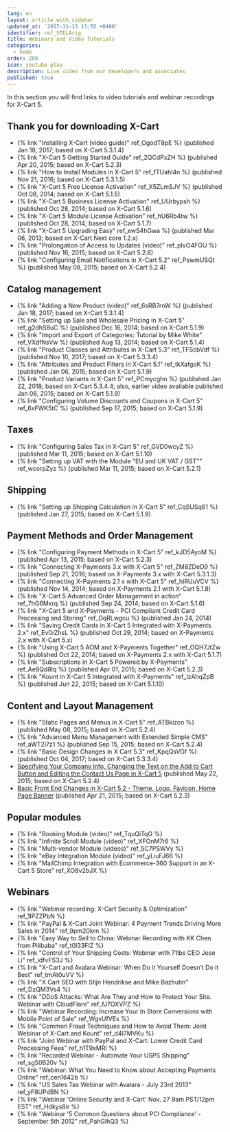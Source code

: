 ```yaml
---
lang: en
layout: article_with_sidebar
updated_at: '2017-11-13 13:55 +0400'
identifier: ref_STELArig
title: Webinars and Video Tutorials
categories:
  - home
order: 200
icon: youtube play
description: Live video from our developers and associates
published: true
---
```


In this section you will find links to video tutorials and webinar recordings for X-Cart 5.

## Thank you for downloading X-Cart

*   {% link "Installing X-Cart (video guide)" ref_OgodT8pE %} (published Jan 18, 2017; based on X-Cart 5.3.1.4)
*   {% link "X-Cart 5 Getting Started Guide" ref_2QCdPxZH %} (published Apr 20, 2015; based on X-Cart 5.2.3)
*   {% link "How to Install Modules in X-Cart 5" ref_fTUahl4n %} (published Nov 21, 2016; based on X-Cart 5.3.1.5)
*   {% link "X-Cart 5 Free License Activation" ref_X5ZLmSJV %} (published Oct 08, 2014; based on X-Cart 5.1.5)
*   {% link "X-Cart 5 Business License Activation" ref_UUrbypsh %} (published Oct 28, 2014; based on X-Cart 5.1.6)
*   {% link "X-Cart 5 Module License Activation" ref_hU6Rb4tw %} (published Oct 28, 2014; based on X-Cart 5.1.7)
*   {% link "X-Cart 5 Upgrading Easy" ref_ewS4hGwa %} (published Mar 06, 2013; based on X-Cart Next core 1.2.x)
*   {% link "Prolongation of Access to Updates (video)" ref_pIvO4FGU %} (published Nov 16, 2015; based on X-Cart 5.2.6)
*   {% link "Configuring Email Notifications in X-Cart 5.2" ref_PswmUSQt %} (published May 08, 2015; based on X-Cart 5.2.4)

## Catalog management

*   {% link "Adding a New Product (video)" ref_6sRB7rnW %} (published Jan 18, 2017; based on X-Cart 5.3.1.4)
*   {% link "Setting up Sale and Wholesale Pricing in X-Cart 5" ref_g2dhS8uC %} (published Dec 16, 2014; based on X-Cart 5.1.9)
*   {% link "Import and Export of Categories: Tutorial by Mike White" ref_VXdfNsVw %} (published Aug 13, 2014; based on X-Cart 5.1.4)
*   {% link "Product Classes and Attributes in X-Cart 5.3" ref_TFScbVdf %} (published Nov 10, 2017; based on X-Cart 5.3.3.4)
*   {% link "Attributes and Product Filters in X-Cart 5.1" ref_tkXafgoK %} (published Jan 06, 2015; based on X-Cart 5.1.9)
*   {% link "Product Variants in X-Cart 5" ref_PCmycghn %} (published Jan 22, 2018; based on X-Cart 5.3.4.4; also, earlier video available published Jan 06, 2015; based on X-Cart 5.1.9)
*   {% link "Configuring Volume Discounts and Coupons in X-Cart 5" ref_6xFWK5tC %} (published Sep 17, 2015; based on X-Cart 5.1.9)

## Taxes

*   {% link "Configuring Sales Tax in X-Cart 5" ref_GVD0wcyZ %} (published Mar 11, 2015; based on X-Cart 5.1.10)
*   {% link "Setting up VAT with the Module "EU and UK VAT / GST"" ref_wcorpZyz %} (published Mar 11, 2015; based on X-Cart 5.2.1)

## Shipping

*   {% link "Setting up Shipping Calculation in X-Cart 5" ref_CqSUSq61 %} (published Jan 27, 2015; based on X-Cart 5.1.9)

## Payment Methods and Order Management

*   {% link "Configuring Payment Methods in X-Cart 5" ref_kJD5AyoM %} (published Apr 13, 2015; based on X-Cart 5.2.3)
*   {% link "Connecting X-Payments 3.x with X-Cart 5" ref_ZM8ZDeD9 %} (published Sep 21, 2016; based on X-Payments 3.x with X-Cart 5.3.1.3)
*   {% link "Connecting X-Payments 2.1 x with X-Cart 5" ref_hlRUuVCV %} (published Nov 14, 2014; based on X-Payments 2.1 with X-Cart 5.1.8) 
*   {% link "X-Cart 5 Advanced Order Management in action" ref_7hG6Mxrq %} (published Sep 24, 2014; based on X-Cart 5.1.6) 
*   {% link "X-Cart 5 and X-Payments - PCI Compliant Credit Card Processing and Storing" ref_DqRLwgcu %} (published Jan 24, 2014) 
*   {% link "Saving Credit Cards in X-Cart 5 Integrated with X-Payments 2.x" ref_Ev0rZhsL %} (published Oct 29, 2014; based on X-Payments 2.x with X-Cart 5.х) 
*   {% link "Using X-Cart 5 AOM and X-Payments Together" ref_OQH7JtZw %} (published Oct 22, 2014; based on X-Payments 2.x with X-Cart 5.1.7) 
*   {% link "Subscriptions in X-Cart 5 Powered by X-Payments" ref_Ae8Qd8lq %} (published Apr 01, 2015; based on X-Cart 5.2.3) 
*   {% link "Kount in X-Cart 5 Integrated with X-Payments" ref_lzAhqZpB %} (published Jun 22, 2015; based on X-Cart 5.1.10) 

## Content and Layout Management

*   {% link "Static Pages and Menus in X-Cart 5" ref_ATBkizcn %} (published May 08, 2015; based on X-Cart 5.2.4) 
*   {% link "Advanced Menu Management with Extended Simple CMS" ref_aWT2i7z1 %} (published Sep 15, 2015; based on X-Cart 5.2.4) 
*   {% link "Basic Design Changes in X Cart 5.3" ref_KpqQsVGf %} (published Oct 04, 2017; based on X-Cart 5.3.3.4) 
*   [Specifying Your Company Info, Changing the Text on the Add to Cart Button and Editing the Contact Us Page in X-Cart 5](http://devs.x-cart.com/en/webinars_and_video_tutorials/specifying_your_company_info__changing_the_text_on_the_add_to_cart_button_and_editing_the_contact_us_page_in_x-cart_5.html) (published May 22, 2015; based on X-Cart 5.2.4) 
*   [Basic Front End Changes in X-Cart 5.2 - Theme, Logo, Favicon, Home Page Banner](http://devs.x-cart.com/en/webinars_and_video_tutorials/basic_front-end_changes_in_x-cart_5.2_-_theme__logo__favicon__home_page_banner.html) (published Apr 21, 2015; based on X-Cart 5.2.3) 

## Popular modules

*   {% link "Booking Module (video)" ref_TquQiTqG %}
*   {% link "Infinite Scroll Module (video)" ref_XFOnM7r6 %}
*   {% link "Multi-vendor Module (videos)" ref_5C7PSWVy %}
*   {% link "eBay Integration Module (video)" ref_yLiuFJ66 %}
*   {% link "MailChimp Integration with Ecommerce-360 Support in an X-Cart 5 Store" ref_XO8v2bJX %}

## Webinars

*   {% link "Webinar recording: X-Cart Security & Optimization" ref_1IPZZPbN %}
*   {% link "PayPal & X-Cart Joint Webinar: 4 Payment Trends Driving More Sales in 2014" ref_9pm20krn %}
*   {% link "Easy Way to Sell to China: Webinar Recording with KK Chen from Pilibaba" ref_t0I33FIZ %}
*   {% link "Control of Your Shipping Costs: Webinar with 71lbs CEO Jose Li" ref_idfvFS3J %}
*   {% link "X-Cart and Avalara Webinar: When Do it Yourself Doesn’t Do it Best" ref_tmAt0uVV %}
*   {% link "X Cart SEO with Stijn Hendrikse and Mike Bazhutin" ref_DzQM3Vs4 %}
*   {% link "DDoS Attacks: What Are They and How to Protect Your Site. Webinar with CloudFlare" ref_fJ7OXVPZ %}
*   {% link "Webinar Recording: Increase Your In Store Conversions with Mobile Point of Sale" ref_WgvUfVEs %}
*   {% link "Common Fraud Techniques and How to Avoid Them: Joint Webinar of X-Cart and Kount" ref_d4I7MVKu %}
*   {% link "Joint Webinar with PayPal and X-Cart: Lower Credit Card Processing Fees" ref_h1T9xMRl %}
*   {% link "Recorded Webinar - Automate Your USPS Shipping" ref_sg50B20v %}
*   {% link "Webinar: What You Need to Know about Accepting Payments Online" ref_cen1642b %}
*   {% link "US Sales Tax Webinar with Avalara - July 23rd 2013" ref_yF8UPdBN %}
*   {% link "Webinar 'Online Security and X-Cart' Nov. 27 9am PST/12pm EST" ref_Hdkys8ir %}
*   {% link "Webinar '5 Common Questions about PCI Compliance' - September 5th 2012" ref_PahGlhQ3 %}
